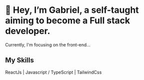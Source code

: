 # 👋 Hey, I’m Gabriel, a self-taught aiming to become a Full stack developer.

Currently, I'm focusing on the front-end...

## My Skills
ReactJs | Javascript / TypeScript | TailwindCss 


<!---
GabrielTheDEV/GabrielTheDEV is a ✨ special ✨ repository because its `README.md` (this file) appears on your GitHub profile.
You can click the Preview link to take a look at your changes.
--->
